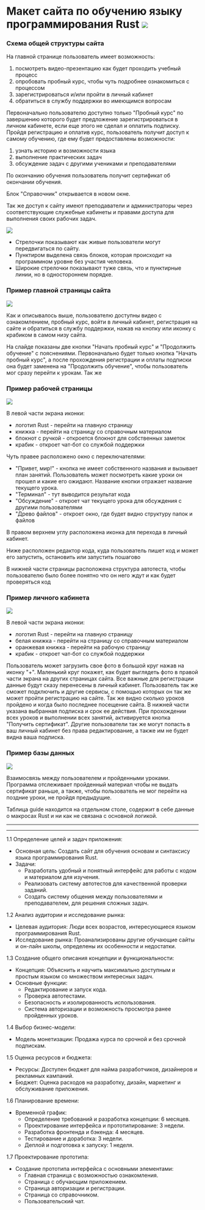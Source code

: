 # Макет сайта по обучению языку программирования Rust ![](cover.png)

### Схема общей структуры сайта

На главной странице пользователь имеет возможность:
1. посмотреть видео-презентацию как будет проходить учебный процесс
2. опробовать пробный курс, чтобы чуть подробнее ознакомиться с процессом
3. зарегистрироваться и/или пройти в личный кабинет
4. обратиться в службу поддержки во имеющимся вопросам

Первоначально пользователю доступно только "Пробный курс" по завершению которого будет предложение 
зарегистрироваться в личном кабинете, если еще этого не сделал и оплатить подписку.
Пройдя регистрацию и оплатив курс, пользователь получит доступ к самому обучению,
где ему будет предоставлены возможности:
1. узнать историю и возможности языка
2. выполнение практических задач
3. обсуждение задач с другими учениками и преподавателями

По окончанию обучения пользователь получит сертификат об окончании обучения. 

Блок "Справочник" открывается в новом окне.

Так же доступ к сайту имеют преподаватели и администраторы через соответствующие 
служебные кабинеты и правами доступа для выполнения своих рабочих задач.

![](_Rust_.jpg)

- Стрелочки показывают как живые пользователи могут передвигаться по сайту. 
- Пунктиром выделена связь блоков, которая происходит на программном уровне без участия человека.
- Широкие стрелочки показывают туже связь, что и пунктирные линии, но в одностороннем порядке.

### Пример главной страницы сайта

![](title.png)

Как и описывалось выше, пользователю доступны видео с ознакомлением, пробный курс, 
войти в личный кабинет, регистрация на сайте и обратиться в службу поддержки, нажав на кнопку или иконку с крабиком в самом низу сайта. 

На слайде показаны две кнопки "Начать пробный курс" и "Продолжить обучение" с пояснениями.
Первоначально будет только кнопка "Начать пробный курс", а после прохождения регистрации и оплаты подписки
она будет заменена на "Продолжить обучение", чтобы пользователь мог сразу перейти к урокам.
Так же 

### Пример рабочей страницы

![](work_page.png)

В левой части экрана иконки:
- логотип Rust - перейти на главную страницу 
- книжка - перейти на страницу со справочным материалом
- блокнот с ручкой - откроется блокнот для собственных заметок
- крабик - откроет чат-бот со службой поддержки


Чуть правее расположено окно с переключателями:
- "Привет, мир!" - кнопка не имеет собственного названия и вызывает план занятий. Пользователь может посмотреть какие уроки он прошел и какие его ожидают. Название кнопки отражает название текущего урока.
- "Терминал" - тут выводится результат кода
- "Обсуждение" - откроет чат текущего урока для обсуждения с другими пользователями
- "Древо файлов" - откроет окно, где будет видно структуру папок и файлов

В правом верхнем углу расположена иконка для перехода в личный кабинет.

Ниже расположен редактор кода, куда пользователь пишет код и может его запустить, остановить или запустить пошагово

В нижней части страницы расположена структура автотеста, чтобы пользователю было более понятно что он него ждут и как будет проверяться код 

### Пример личного кабинета

![](account.png)

В левой части экрана иконки:
- логотип Rust - перейти на главную страницу 
- белая книжка - перейти на страницу со справочным материалом
- оранжевая книжка - перейти на рабочую страницу
- крабик - откроет чат-бот со службой поддержки

Пользователь может загрузить свое фото в большой круг нажав на иконку "+".
Маленький круг покажет, как будет выглядеть фото в правой части экрана на других страницах сайта.
Все важные для регистрации данные будут сказу перенесены в личный кабинет.
Пользователь так же сможет подключить и другие сервисы, с помощью которых он так же может пройти регистрацию на сайте.
Так же видно сколько уроков пройдено и когда было последнее посещение сайта.
В нижней части указана выбранная подписка и срок ее действия.
При прохождении всех уроков и выполнении всех занятий, активируется кнопка "Получить сертификат".
Другие пользователи так же могут попасть в ваш личный кабинет без права редактирование,
а также им не будет видна ваша подписка.

### Пример базы данных

![](data_base.png)

Взаимосвязь между пользователем и пройденными уроками.
Программа отслеживает пройденный материал чтобы не выдать сертификат раньше,
а также, чтобы пользователь не мог перейти на поздние уроки, не пройдя предыдущие.  

Таблица guide находится на отдельном столе, содержит в себе данные о макросах Rust и
ни как не связана с основной логикой.
___

___

1.1 Определение целей и задач приложения:
- Основная цель: Создать сайт для обучения основам и синтаксису языка программирования Rust.
- Задачи:
  - Разработать удобный и понятный интерфейс для работы с кодом и материалом для изучения.
  - Реализовать систему автотестов для качественной проверки заданий.
  - Создать систему общения между пользователями и преподавателем, для решения сложных задач.


1.2 Анализ аудитории и исследование рынка:
- Целевая аудитория: Люди всех возрастов, интересующиеся языком программирования Rust.
- Исследование рынка: Проанализированы другие обучающие сайты и он-лайн школы, определены их особенности и недостатки.

1.3 Создание общего описания концепции и функциональности:
- Концепция: Объяснить и научить максимально доступным и простым языком со множеством интересных задач.
- Основные функции:
  - Редактирование и запуск кода.
  - Проверка автотестами.
  - Безопасность и изолированность использования.
  - Система авторизации и возможность просмотра ранее пройденных уроков.

1.4 Выбор бизнес-модели:
- Модель монетизации: Продажа курса по срочной и без срочной подпискам.

1.5 Оценка ресурсов и бюджета:
- Ресурсы: Доступен бюджет для найма разработчиков, дизайнеров и рекламных кампаний.
- Бюджет: Оценка расходов на разработку, дизайн, маркетинг и обслуживание приложения.

1.6 Планирование времени:
- Временной график:
  - Определение требований и разработка концепции: 6 месяцев.
  - Проектирование интерфейса и прототипирование: 3 недели.
  - Разработка фронтенда и бэкенда: 4 месяцев.
  - Тестирование и доработка: 3 недели.
  - Деплой и подготовка к запуску: 1 неделя.

1.7 Проектирование прототипа:
- Создание прототипа интерфейса с основными элементами:
  - Главная страница с возможностью ознакомления.
  - Страница с обучающим приложением.
  - Страница авторизации и регистрации.
  - Страница со справочником.
  - Пользовательский чат. 